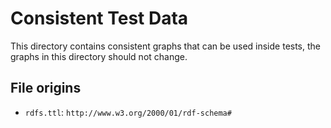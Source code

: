 # Consistent Test Data

This directory contains consistent graphs that can be used inside tests, the
graphs in this directory should not change.


## File origins

- `rdfs.ttl`: `http://www.w3.org/2000/01/rdf-schema#`
